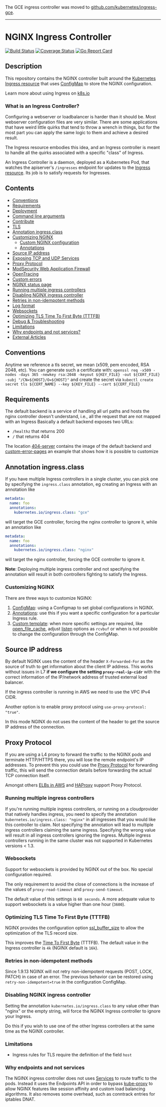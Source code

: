 The GCE ingress controller was moved to [github.com/kubernetes/ingress-gce](https://github.com/kubernetes/ingress-gce).

---

# NGINX Ingress Controller

[![Build Status](https://travis-ci.org/kubernetes/ingress-nginx.svg?branch=master)](https://travis-ci.org/kubernetes/ingress-nginx)
[![Coverage Status](https://coveralls.io/repos/github/kubernetes/ingress-nginx/badge.svg?branch=master)](https://coveralls.io/github/kubernetes/ingress-nginx?branch=master)
[![Go Report Card](https://goreportcard.com/badge/github.com/kubernetes/ingress-nginx)](https://goreportcard.com/report/github.com/kubernetes/ingress-nginx)

## Description

This repository contains the NGINX controller built around the [Kubernetes Ingress resource](http://kubernetes.io/docs/user-guide/ingress/) that uses [ConfigMap](https://kubernetes.io/docs/tasks/configure-pod-container/configmap/#understanding-configmaps) to store the NGINX configuration.

Learn more about using Ingress on [k8s.io](http://kubernetes.io/docs/user-guide/ingress/)

### What is an Ingress Controller?

Configuring a webserver or loadbalancer is harder than it should be. Most webserver configuration files are very similar. There are some applications that have weird little quirks that tend to throw a wrench in things, but for the most part you can apply the same logic to them and achieve a desired result.

The Ingress resource embodies this idea, and an Ingress controller is meant to handle all the quirks associated with a specific "class" of Ingress.

An Ingress Controller is a daemon, deployed as a Kubernetes Pod, that watches the apiserver's `/ingresses` endpoint for updates to the [Ingress resource](https://kubernetes.io/docs/concepts/services-networking/ingress/). Its job is to satisfy requests for Ingresses.

## Contents

- [Conventions](#conventions)
- [Requirements](#requirements)
- [Deployment](deploy/README.md)
- [Command line arguments](docs/user-guide/cli-arguments.md)
- [Contribute](CONTRIBUTING.md)
- [TLS](docs/user-guide/tls.md)
- [Annotation ingress.class](#annotation-ingressclass)
- [Customizing NGINX](#customizing-nginx)
  - [Custom NGINX configuration](docs/user-guide/configmap.md)
  - [Annotations](docs/user-guide/annotations.md)
- [Source IP address](#source-ip-address)
- [Exposing TCP and UDP Services](docs/user-guide/exposing-tcp-udp-services.md)
- [Proxy Protocol](#proxy-protocol)
- [ModSecurity Web Application Firewall](docs/user-guide/modsecurity.md)
- [OpenTracing](docs/user-guide/opentracing.md)
- [Custom errors](docs/user-guide/custom-errors.md)
- [NGINX status page](docs/user-guide/nginx-status-page.md)
- [Running multiple ingress controllers](#running-multiple-ingress-controllers)
- [Disabling NGINX ingress controller](#disabling-nginx-ingress-controller)
- [Retries in non-idempotent methods](#retries-in-non-idempotent-methods)
- [Log format](docs/user-guide/log-format.md)
- [Websockets](#websockets)
- [Optimizing TLS Time To First Byte (TTTFB)](#optimizing-tls-time-to-first-byte-tttfb)
- [Debug & Troubleshooting](docs/troubleshooting.md)
- [Limitations](#limitations)
- [Why endpoints and not services?](#why-endpoints-and-not-services)
- [External Articles](docs/user-guide/external-articles.md)

## Conventions

Anytime we reference a tls secret, we mean (x509, pem encoded, RSA 2048, etc). You can generate such a certificate with:
`openssl req -x509 -nodes -days 365 -newkey rsa:2048 -keyout ${KEY_FILE} -out ${CERT_FILE} -subj "/CN=${HOST}/O=${HOST}"`
and create the secret via `kubectl create secret tls ${CERT_NAME} --key ${KEY_FILE} --cert ${CERT_FILE}`

## Requirements

The default backend is a service of handling all url paths and hosts the nginx controller doesn't understand, i.e., all the request that are not mapped with an Ingress
Basically a default backend exposes two URLs:

- `/healthz` that returns 200
- `/` that returns 404

The location [404-server](https://github.com/kubernetes/ingress-nginx/tree/master/images/404-server) contains the image of the default backend and [custom-error-pages](https://github.com/kubernetes/ingress-nginx/tree/master/images/custom-error-pages) an example that shows how it is possible to customize

## Annotation ingress.class

If you have multiple Ingress controllers in a single cluster, you can pick one by specifying the `ingress.class` 
annotation, eg creating an Ingress with an annotation like

```yaml
metadata:
  name: foo
  annotations:
    kubernetes.io/ingress.class: "gce"
```

will target the GCE controller, forcing the nginx controller to ignore it, while an annotation like

```yaml
metadata:
  name: foo
  annotations:
    kubernetes.io/ingress.class: "nginx"
```

will target the nginx controller, forcing the GCE controller to ignore it.

__Note__: Deploying multiple ingress controller and not specifying the annotation will result in both controllers fighting to satisfy the Ingress.

### Customizing NGINX

There are three  ways to customize NGINX:

1. [ConfigMap](docs/user-guide/configmap.md): using a Configmap to set global configurations in NGINX.
2. [Annotations](docs/user-guide/annotations.md): use this if you want a specific configuration for a particular Ingress rule.
3. [Custom template](docs/user-guide/custom-template.md): when more specific settings are required, like [open_file_cache](http://nginx.org/en/docs/http/ngx_http_core_module.html#open_file_cache), adjust [listen](http://nginx.org/en/docs/http/ngx_http_core_module.html#listen) options as `rcvbuf` or when is not possible to change the configuration through the ConfigMap.

## Source IP address

By default NGINX uses the content of the header `X-Forwarded-For` as the source of truth to get information about the client IP address. This works without issues in L7 **if we configure the setting `proxy-real-ip-cidr`** with the correct information of the IP/network address of trusted external load balancer.

If the ingress controller is running in AWS we need to use the VPC IPv4 CIDR.

Another option is to enable proxy protocol using `use-proxy-protocol: "true"`.

In this mode NGINX do not uses the content of the header to get the source IP address of the connection.

## Proxy Protocol

If you are using a L4 proxy to forward the traffic to the NGINX pods and terminate HTTP/HTTPS there, you will lose the remote endpoint's IP addresses. To prevent this you could use the [Proxy Protocol](http://www.haproxy.org/download/1.5/doc/proxy-protocol.txt) for forwarding traffic, this will send the connection details before forwarding the actual TCP connection itself.

Amongst others [ELBs in AWS](http://docs.aws.amazon.com/ElasticLoadBalancing/latest/DeveloperGuide/enable-proxy-protocol.html) and [HAProxy](http://www.haproxy.org/) support Proxy Protocol.

### Running multiple ingress controllers

If you're running multiple ingress controllers, or running on a cloudprovider that natively handles ingress, you need to specify the annotation `kubernetes.io/ingress.class: "nginx"` in all ingresses that you would like this controller to claim.
Not specifying the annotation will lead to multiple ingress controllers claiming the same ingress. Specifying the wrong value will result in all ingress controllers ignoring the ingress.
Multiple ingress controllers running in the same cluster was not supported in Kubernetes versions < 1.3.

### Websockets

Support for websockets is provided by NGINX out of the box. No special configuration required.

The only requirement to avoid the close of connections is the increase of the values of `proxy-read-timeout` and `proxy-send-timeout`.

The default value of this settings is `60 seconds`.
A more adequate value to support websockets is a value higher than one hour (`3600`).

### Optimizing TLS Time To First Byte (TTTFB)

NGINX provides the configuration option [ssl_buffer_size](http://nginx.org/en/docs/http/ngx_http_ssl_module.html#ssl_buffer_size) to allow the optimization of the TLS record size.

This improves the [Time To First Byte](https://www.igvita.com/2013/12/16/optimizing-nginx-tls-time-to-first-byte/) (TTTFB).
The default value in the Ingress controller is `4k` (NGINX default is `16k`).

### Retries in non-idempotent methods

Since 1.9.13 NGINX will not retry non-idempotent requests (POST, LOCK, PATCH) in case of an error.
The previous behavior can be restored using `retry-non-idempotent=true` in the configuration ConfigMap.

### Disabling NGINX ingress controller

Setting the annotation `kubernetes.io/ingress.class` to any value other than "nginx" or the empty string, will force the NGINX Ingress controller to ignore your Ingress.

Do this if you wish to use one of the other Ingress controllers at the same time as the NGINX controller.

### Limitations

- Ingress rules for TLS require the definition of the field `host`

### Why endpoints and not services

The NGINX ingress controller does not uses [Services](http://kubernetes.io/docs/user-guide/services) to route traffic to the pods. Instead it uses the Endpoints API in order to bypass [kube-proxy](http://kubernetes.io/docs/admin/kube-proxy/) to allow NGINX features like session affinity and custom load balancing algorithms. It also removes some overhead, such as conntrack entries for iptables DNAT.
